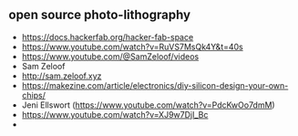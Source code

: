 ## open source photo-lithography

* https://docs.hackerfab.org/hacker-fab-space
* https://www.youtube.com/watch?v=RuVS7MsQk4Y&t=40s
* https://www.youtube.com/@SamZeloof/videos
* Sam Zeloof
* http://sam.zeloof.xyz
* https://makezine.com/article/electronics/diy-silicon-design-your-own-chips/
* Jeni Ellswort (https://www.youtube.com/watch?v=PdcKwOo7dmM)
* https://www.youtube.com/watch?v=XJ9w7DjI_Bc
* 

